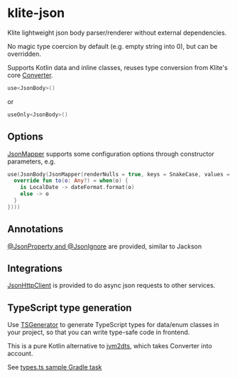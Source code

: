 # klite-json

Klite lightweight json body parser/renderer without external dependencies.

No magic type coercion by default (e.g. empty string into 0), but can be overridden.

Supports Kotlin data and inline classes, reuses type conversion from Klite's core [Converter](../core/src/Converter.kt).

```kotlin
use<JsonBody>()
```
or
```kotlin
useOnly<JsonBody>()
```

## Options

[JsonMapper](src/JsonMapper.kt) supports some configuration options through constructor parameters, e.g.

```kotlin
use(JsonBody(JsonMapper(renderNulls = true, keys = SnakeCase, values = object: ValueConverter<Any?>() {
  override fun to(o: Any?) = when(o) {
    is LocalDate -> dateFormat.format(o)
    else -> o
  }
})))
```

## Annotations

[@JsonProperty and @JsonIgnore](src/JsonMapper.kt) are provided, similar to Jackson

## Integrations

[JsonHttpClient](src/JsonHttpClient.kt) is provided to do async json requests to other services.

## TypeScript type generation

Use [TSGenerator](src/TSGenerator.kt) to generate TypeScript types for data/enum classes in your project,
so that you can write type-safe code in frontend.

This is a pure Kotlin alternative to [jvm2dts](https://github.com/codeborne/jvm2dts), which takes Converter into account.

See [types.ts sample Gradle task](../sample/build.gradle.kts)
